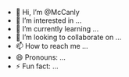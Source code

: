 - 👋 Hi, I’m @McCanly
- 👀 I’m interested in ...
- 🌱 I’m currently learning ...
- 💞️ I’m looking to collaborate on ...
- 📫 How to reach me ...
- 😄 Pronouns: ...
- ⚡ Fun fact: ...

<!---
McCanly/McCanly is a ✨ special ✨ repository because its `README.md` (this file) appears on your GitHub profile.
You can click the Preview link to take a look at your changes.
--->
